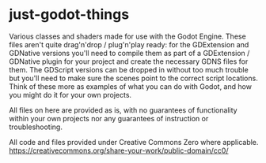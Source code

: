 # just-godot-things
Various classes and shaders made for use with the Godot Engine. These files aren't quite drag'n'drop / plug'n'play ready: for the GDExtension and GDNative versions
you'll need to compile them as part of a GDExtension / GDNative plugin for your project and create the necessary GDNS files for them. The GDScript versions can be 
dropped in without too much trouble but you'll need to make sure the scenes point to the correct script locations. Think of these more as examples of 
what you can do with Godot, and how you might do it for your own projects.

All files on here are provided as is, with no guarantees of functionality within your own projects nor any guarantees of instruction or troubleshooting.

All code and files provided under Creative Commons Zero where applicable.
https://creativecommons.org/share-your-work/public-domain/cc0/
